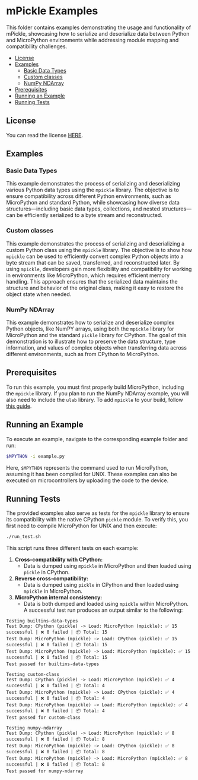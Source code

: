 # mPickle Examples <!-- omit in toc -->

This folder contains examples demonstrating the usage and functionality of mPickle, showcasing how to serialize and deserialize data between Python and MicroPython environments while addressing module mapping and compatibility challenges.

- [License](#license)
- [Examples](#examples)
  - [Basic Data Types](#basic-data-types)
  - [Custom classes](#custom-classes)
  - [NumPy NDArray](#numpy-ndarray)
- [Prerequisites](#prerequisites)
- [Running an Example](#running-an-example)
- [Running Tests](#running-tests)

## License
You can read the license [HERE](/LICENSE).

## Examples

### Basic Data Types
This example demonstrates the process of serializing and deserializing various Python data types using the `mpickle` library. The objective is to ensure compatibility across different Python environments, such as MicroPython and standard Python, while showcasing how diverse data structures—including basic data types, collections, and nested structures—can be efficiently serialized to a byte stream and reconstructed.

### Custom classes
This example demonstrates the process of serializing and deserializing a custom Python class using the `mpickle` library. The objective is to show how `mpickle` can be used to efficiently convert complex Python objects into a byte stream that can be saved, transferred, and reconstructed later. By using `mpickle`, developers gain more flexibility and compatibility for working in environments like MicroPython, which requires efficient memory handling. This approach ensures that the serialized data maintains the structure and behavior of the original class, making it easy to restore the object state when needed.

### NumPy NDArray
This example demonstrates how to serialize and deserialize complex Python objects, like NumPY arrays, using both the `mpickle` library for MicroPython and the standard `pickle` library for CPython. The goal of this demonstration is to illustrate how to preserve the data structure, type information, and values of complex objects when transferring data across different environments, such as from CPython to MicroPython.

## Prerequisites
To run this example, you must first properly build MicroPython, including the `mpickle` library. If you plan to run the NumPy NDArray example, you will also need to include the `ulab` library. To add `mpickle` to your build, follow [this guide](README.md#setup).

## Running an Example
To execute an example, navigate to the corresponding example folder and run:
```sh
$MPYTHON -i example.py
```
Here, `$MPYTHON` represents the command used to run MicroPython, assuming it has been compiled for UNIX.
These examples can also be executed on microcontrollers by uploading the code to the device.

## Running Tests
The provided examples also serve as tests for the `mpickle` library to ensure its compatibility with the native CPython `pickle` module. To verify this, you first need to compile MicroPython for UNIX and then execute:
```sh
./run_test.sh
```
This script runs three different tests on each example:
1. **Cross-compatibility with CPython:**  
   - Data is dumped using `mpickle` in MicroPython and then loaded using `pickle` in CPython.
2. **Reverse cross-compatibility:**  
   - Data is dumped using `pickle` in CPython and then loaded using `mpickle` in MicroPython.
3. **MicroPython internal consistency:**  
   - Data is both dumped and loaded using `mpickle` within MicroPython.
A successful test run produces an output similar to the following:
```
Testing builtins-data-types
Test Dump: CPython (pickle) -> Load: MicroPython (mpickle): ✅ 15 successful | ❌ 0 failed | 📦 Total: 15
Test Dump: MicroPython (mpickle) -> Load: CPython (pickle): ✅ 15 successful | ❌ 0 failed | 📦 Total: 15
Test Dump: MicroPython (mpickle) -> Load: MicroPython (mpickle): ✅ 15 successful | ❌ 0 failed | 📦 Total: 15
Test passed for builtins-data-types

Testing custom-class
Test Dump: CPython (pickle) -> Load: MicroPython (mpickle): ✅ 4 successful | ❌ 0 failed | 📦 Total: 4
Test Dump: MicroPython (mpickle) -> Load: CPython (pickle): ✅ 4 successful | ❌ 0 failed | 📦 Total: 4
Test Dump: MicroPython (mpickle) -> Load: MicroPython (mpickle): ✅ 4 successful | ❌ 0 failed | 📦 Total: 4
Test passed for custom-class

Testing numpy-ndarray
Test Dump: CPython (pickle) -> Load: MicroPython (mpickle): ✅ 8 successful | ❌ 0 failed | 📦 Total: 8
Test Dump: MicroPython (mpickle) -> Load: CPython (pickle): ✅ 8 successful | ❌ 0 failed | 📦 Total: 8
Test Dump: MicroPython (mpickle) -> Load: MicroPython (mpickle): ✅ 8 successful | ❌ 0 failed | 📦 Total: 8
Test passed for numpy-ndarray
```
